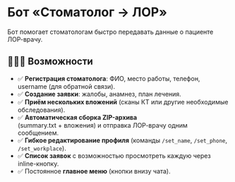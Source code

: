 # Бот «Стоматолог → ЛОР»

Бот помогает стоматологам быстро передавать данные о пациенте ЛОР-врачу.

## 🧑🏻‍⚕️ Возможности

- ✅ **Регистрация стоматолога**: ФИО, место работы, телефон, username (для обратной связи).
- ✅ **Создание заявки**: жалобы, анамнез, план лечения.
- ✅ **Приём нескольких вложений** (сканы КТ или другие необходимые обследования).
- ✅ **Автоматическая сборка ZIP-архива**  
  (summary.txt + вложения) и отправка ЛОР-врачу одним сообщением.
- ✅ **Гибкое редактирование профиля** (команды `/set_name`, `/set_phone`, `/set_workplace`).
- ✅ **Список заявок** с возможностью просмотреть каждую через inline-кнопку.
- ✅ Постоянное **главное меню** (кнопки внизу чата).